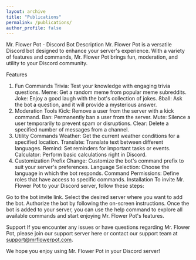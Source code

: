 ```yaml
---
layout: archive
title: "Publications"
permalink: /publications/
author_profile: false
---
```


Mr. Flower Pot - Discord Bot
Description
Mr. Flower Pot is a versatile Discord bot designed to enhance your server's experience. With a variety of features and commands, Mr. Flower Pot brings fun, moderation, and utility to your Discord community.

Features
1. Fun Commands
Trivia: Test your knowledge with engaging trivia questions.
Meme: Get a random meme from popular meme subreddits.
Joke: Enjoy a good laugh with the bot's collection of jokes.
8ball: Ask the bot a question, and it will provide a mysterious answer.
2. Moderation Tools
Kick: Remove a user from the server with a kick command.
Ban: Permanently ban a user from the server.
Mute: Silence a user temporarily to prevent spam or disruptions.
Clear: Delete a specified number of messages from a channel.
3. Utility Commands
Weather: Get the current weather conditions for a specified location.
Translate: Translate text between different languages.
Remind: Set reminders for important tasks or events.
Calculator: Perform basic calculations right in Discord.
4. Customization
Prefix Change: Customize the bot's command prefix to suit your server's preferences.
Language Selection: Choose the language in which the bot responds.
Command Permissions: Define roles that have access to specific commands.
Installation
To invite Mr. Flower Pot to your Discord server, follow these steps:

Go to the bot invite link.
Select the desired server where you want to add the bot.
Authorize the bot by following the on-screen instructions.
Once the bot is added to your server, you can use the help command to explore all available commands and start enjoying Mr. Flower Pot's features.

Support
If you encounter any issues or have questions regarding Mr. Flower Pot, please join our support server here or contact our support team at support@mrflowerpot.com.

We hope you enjoy using Mr. Flower Pot in your Discord server!




